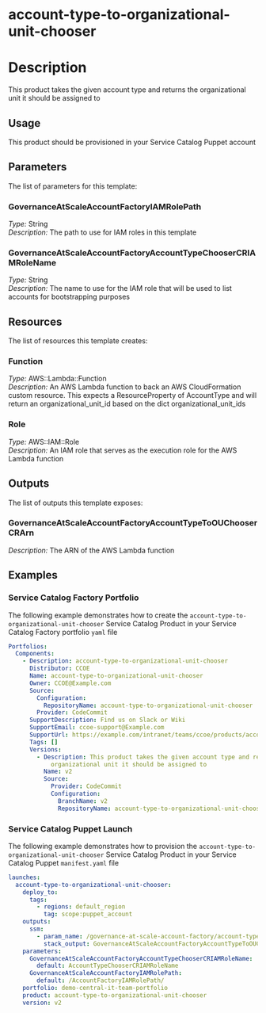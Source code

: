 # account-type-to-organizational-unit-chooser
# Description
This product takes the given account type and returns the organizational unit it should be assigned to
 
## Usage
This product should be provisioned in your Service Catalog Puppet account

## Parameters
The list of parameters for this template:

### GovernanceAtScaleAccountFactoryIAMRolePath 
*Type:* String  
*Description:* The path to use for IAM roles in this template 
### GovernanceAtScaleAccountFactoryAccountTypeChooserCRIAMRoleName 
*Type:* String  
*Description:* The name to use for the IAM role that will be used to list accounts for bootstrapping purposes 

## Resources
The list of resources this template creates:

### Function 
*Type:* AWS::Lambda::Function  
*Description:* An AWS Lambda function to back an AWS CloudFormation custom resource. This expects a ResourceProperty of AccountType and
will return an organizational_unit_id based on the dict organizational_unit_ids
 
### Role 
*Type:* AWS::IAM::Role  
*Description:* An IAM role that serves as the execution role for the AWS Lambda function
 

## Outputs
The list of outputs this template exposes:

### GovernanceAtScaleAccountFactoryAccountTypeToOUChooserCRArn 
*Description:* The ARN of the AWS Lambda function
  
## Examples

### Service Catalog Factory Portfolio
The following example demonstrates how to create the `account-type-to-organizational-unit-chooser` Service Catalog Product in your Service Catalog Factory portfolio `yaml` file
```yaml
Portfolios:
  Components:
    - Description: account-type-to-organizational-unit-chooser
      Distributor: CCOE
      Name: account-type-to-organizational-unit-chooser
      Owner: CCOE@Example.com
      Source:
        Configuration:
          RepositoryName: account-type-to-organizational-unit-chooser
        Provider: CodeCommit
      SupportDescription: Find us on Slack or Wiki
      SupportEmail: ccoe-support@Example.com
      SupportUrl: https://example.com/intranet/teams/ccoe/products/account-factory
      Tags: []
      Versions:
        - Description: This product takes the given account type and returns the 
            organizational unit it should be assigned to
          Name: v2
          Source:
            Provider: CodeCommit
            Configuration:
              BranchName: v2
              RepositoryName: account-type-to-organizational-unit-chooser
```

### Service Catalog Puppet Launch
The following example demonstrates how to provision the `account-type-to-organizational-unit-chooser` Service Catalog Product in your Service Catalog Puppet `manifest.yaml` file
```yaml
launches:
  account-type-to-organizational-unit-chooser:
    deploy_to:
      tags:
        - regions: default_region
          tag: scope:puppet_account
    outputs:
      ssm:
        - param_name: /governance-at-scale-account-factory/account-type-to-organizational-unit-chooser/GovernanceAtScaleAccountFactoryAccountTypeToOUChooserCRArn
          stack_output: GovernanceAtScaleAccountFactoryAccountTypeToOUChooserCRArn
    parameters:
      GovernanceAtScaleAccountFactoryAccountTypeChooserCRIAMRoleName:
        default: AccountTypeChooserCRIAMRoleName
      GovernanceAtScaleAccountFactoryIAMRolePath:
        default: /AccountFactoryIAMRolePath/
    portfolio: demo-central-it-team-portfolio
    product: account-type-to-organizational-unit-chooser
    version: v2
```